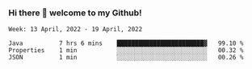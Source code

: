 ### Hi there 👋 welcome to my Github! 

<!--START_SECTION:waka-->
```text
Week: 13 April, 2022 - 19 April, 2022

Java          7 hrs 6 mins    ████████████████████████▓   99.10 % 
Properties    1 min           ░░░░░░░░░░░░░░░░░░░░░░░░░   00.32 % 
JSON          1 min           ░░░░░░░░░░░░░░░░░░░░░░░░░   00.26 % 
```
<!--END_SECTION:waka-->

